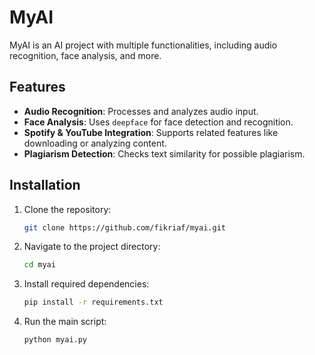 # MyAI

MyAI is an AI project with multiple functionalities, including audio recognition, face analysis, and more.

## Features

- **Audio Recognition**: Processes and analyzes audio input.  
- **Face Analysis**: Uses `deepface` for face detection and recognition.  
- **Spotify & YouTube Integration**: Supports related features like downloading or analyzing content.  
- **Plagiarism Detection**: Checks text similarity for possible plagiarism.  

## Installation

1. Clone the repository:  
   ```bash
   git clone https://github.com/fikriaf/myai.git
   ```

2. Navigate to the project directory:
   ```bash
   cd myai
   ```
   
4. Install required dependencies:
   ```bash
   pip install -r requirements.txt
   ```

5. Run the main script:
   ```bash
   python myai.py
   ```
